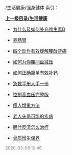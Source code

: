 /生活健康/强身健体 索引：


**[上一级目录/生活健康](/生活健康/index.md)**

- [为什么及如何补充维生素D](/生活健康/强身健体/为什么及如何补充维生素D.md)

- [养肠胃](/生活健康/强身健体/养肠胃.md)

- [四个动作有效缓解腰酸背痛](/生活健康/强身健体/四个动作有效缓解腰酸背痛.md)

- [如何为你腰间盘减压](/生活健康/强身健体/如何为你腰间盘减压.md)

- [如何正确简单有效补钙](/生活健康/强身健体/如何正确简单有效补钙.md)

- [急救手册人手一份](/生活健康/强身健体/急救手册人手一份.md)

- [控制高血压完整版](/生活健康/强身健体/控制高血压完整版.md)

- [瘦人增重方法](/生活健康/强身健体/瘦人增重方法.md)

- [老人头晕可能的疾病](/生活健康/强身健体/老人头晕可能的疾病.md)

- [胆汁反流怎么治疗](/生活健康/强身健体/胆汁反流怎么治疗.md)

- [骨质增生保养](/生活健康/强身健体/骨质增生保养.md)


<font size=2 color='grey'> 2020-03-08 10:46 </font>